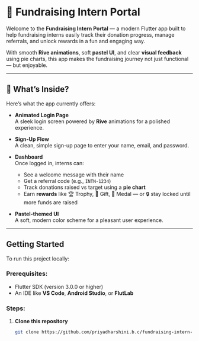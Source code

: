 # 🌟 Fundraising Intern Portal

Welcome to the **Fundraising Intern Portal** — a modern Flutter app built to help fundraising interns easily track their donation progress, manage referrals, and unlock rewards in a fun and engaging way.

With smooth **Rive animations**, soft **pastel UI**, and clear **visual feedback** using pie charts, this app makes the fundraising journey not just functional — but enjoyable.

---

## 🧩 What’s Inside?

Here’s what the app currently offers:

- **Animated Login Page**  
  A sleek login screen powered by **Rive** animations for a polished experience.

- **Sign-Up Flow**  
  A clean, simple sign-up page to enter your name, email, and password.

- **Dashboard**  
  Once logged in, interns can:
  - See a welcome message with their name
  - Get a referral code (e.g., `INTN-1234`)
  - Track donations raised vs target using a **pie chart**
  - Earn **rewards** like 🏆 Trophy, 🎁 Gift, 🥇 Medal — or 🔒 stay locked until more funds are raised

- **Pastel-themed UI**  
  A soft, modern color scheme for a pleasant user experience.

---

## Getting Started

To run this project locally:

### Prerequisites:
- Flutter SDK (version 3.0.0 or higher)
- An IDE like **VS Code**, **Android Studio**, or **FlutLab**

### Steps:

1. **Clone this repository**
   ```bash
   git clone https://github.com/priyadharshini.b.c/fundraising-intern-portal.git

